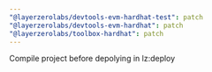 ```yaml
---
"@layerzerolabs/devtools-evm-hardhat-test": patch
"@layerzerolabs/devtools-evm-hardhat": patch
"@layerzerolabs/toolbox-hardhat": patch
---
```


Compile project before depolying in lz:deploy
